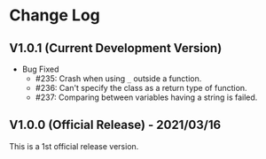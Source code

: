 # Change Log

## V1.0.1 (Current Development Version)

*   Bug Fixed
    *   #235: Crash when using `_` outside a function.
    *   #236: Can't specify the class as a return type of function.
    *   #237: Comparing between variables having a string is failed.

## V1.0.0 (Official Release) - 2021/03/16

This is a 1st official release version.
